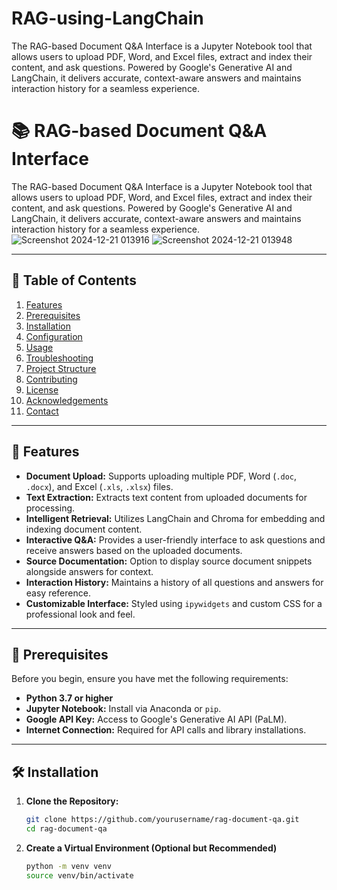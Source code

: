 # RAG-using-LangChain
The RAG-based Document Q&amp;A Interface is a Jupyter Notebook tool that allows users to upload PDF, Word, and Excel files, extract and index their content, and ask questions. Powered by Google's Generative AI and LangChain, it delivers accurate, context-aware answers and maintains interaction history for a seamless experience.
# 📚 RAG-based Document Q&A Interface

The RAG-based Document Q&A Interface is a Jupyter Notebook tool that allows users to upload PDF, Word, and Excel files, extract and index their content, and ask questions. Powered by Google's Generative AI and LangChain, it delivers accurate, context-aware answers and maintains interaction history for a seamless experience.
![Screenshot 2024-12-21 013916](https://github.com/user-attachments/assets/23ed8d14-3cb7-421c-8d73-be7c758dd2e3)
![Screenshot 2024-12-21 013948](https://github.com/user-attachments/assets/9bcecb51-317a-41c3-83de-2718697394b5)

---

## 📖 Table of Contents

1. [Features](#features)
2. [Prerequisites](#prerequisites)
3. [Installation](#installation)
4. [Configuration](#configuration)
5. [Usage](#usage)
6. [Troubleshooting](#troubleshooting)
7. [Project Structure](#project-structure)
8. [Contributing](#contributing)
9. [License](#license)
10. [Acknowledgements](#acknowledgements)
11. [Contact](#contact)

---

## 🎯 Features

- **Document Upload:** Supports uploading multiple PDF, Word (`.doc`, `.docx`), and Excel (`.xls`, `.xlsx`) files.
- **Text Extraction:** Extracts text content from uploaded documents for processing.
- **Intelligent Retrieval:** Utilizes LangChain and Chroma for embedding and indexing document content.
- **Interactive Q&A:** Provides a user-friendly interface to ask questions and receive answers based on the uploaded documents.
- **Source Documentation:** Option to display source document snippets alongside answers for context.
- **Interaction History:** Maintains a history of all questions and answers for easy reference.
- **Customizable Interface:** Styled using `ipywidgets` and custom CSS for a professional look and feel.

---

## 🚀 Prerequisites

Before you begin, ensure you have met the following requirements:

- **Python 3.7 or higher**
- **Jupyter Notebook:** Install via Anaconda or `pip`.
- **Google API Key:** Access to Google's Generative AI API (PaLM).
- **Internet Connection:** Required for API calls and library installations.

---

## 🛠 Installation

1. **Clone the Repository:**

   ```bash
   git clone https://github.com/yourusername/rag-document-qa.git
   cd rag-document-qa
2. **Create a Virtual Environment (Optional but Recommended)**
   ```bash
   python -m venv venv
   source venv/bin/activate

